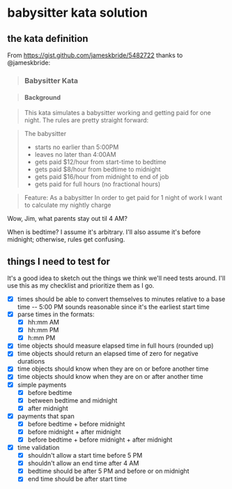 # babysitter kata solution

## the kata definition

From https://gist.github.com/jameskbride/5482722 thanks to @jameskbride:

> ### Babysitter Kata

> #### Background

> This kata simulates a babysitter working and getting paid for one night.  The rules are pretty straight forward:

> The babysitter 
> - starts no earlier than 5:00PM
> - leaves no later than 4:00AM
> - gets paid $12/hour from start-time to bedtime
> - gets paid $8/hour from bedtime to midnight
> - gets paid $16/hour from midnight to end of job
> - gets paid for full hours (no fractional hours)


> Feature:
> As a babysitter
> In order to get paid for 1 night of work
> I want to calculate my nightly charge

Wow, Jim, what parents stay out til 4 AM?

When is bedtime? I assume it's arbitrary. I'll also assume it's before midnight; otherwise, rules get confusing.

## things I need to test for

It's a good idea to sketch out the things we think we'll need tests around. I'll use this as my checklist and prioritize them as I go.

- [x] times should be able to convert themselves to minutes relative to a base time -- 5:00 PM sounds reasonable since it's the earliest start time
- [x] parse times in the formats:
    - [x] hh:mm AM
    - [x] hh:mm PM
    - [x] h:mm PM
- [x] time objects should measure elapsed time in full hours (rounded up)
- [x] time objects should return an elapsed time of zero for negative durations
- [x] time objects should know when they are on or before another time
- [x] time objects should know when they are on or after another time
- [x] simple payments
    - [x] before bedtime
    - [x] between bedtime and midnight
    - [x] after midnight
- [x] payments that span
    - [x] before bedtime + before midnight
    - [x] before midnight + after midnight
    - [x] before bedtime + before midnight + after midnight
- [x] time validation
    - [x] shouldn't allow a start time before 5 PM
    - [x] shouldn't allow an end time after 4 AM
    - [x] bedtime should be after 5 PM and before or on midnight
    - [x] end time should be after start time